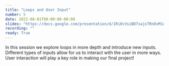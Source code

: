 ```yaml
---
title: "Loops and User Input"
number: 5
date: 2022-08-01T00:00:00-00:00
slides: "https://docs.google.com/presentation/d/1Ri0cVsiBD7sajsTRnDvM1uL1WM4P3IyZ/edit?usp=sharing&ouid=106840728369228614665&rtpof=true&sd=true"
recording: ""
ready: True
---
```


In this session we explore loops in more depth and introduce new inputs. Different types of inputs allow for us to interact with the user in more ways. User interaction will play a key role in making our final project!

